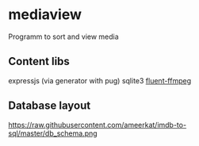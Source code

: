 # mediaview
Programm to sort and view media

## Content libs

expressjs (via generator with pug)
sqlite3
[fluent-ffmpeg](https://github.com/fluent-ffmpeg/node-fluent-ffmpeg)


## Database layout

https://raw.githubusercontent.com/ameerkat/imdb-to-sql/master/db_schema.png

